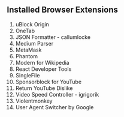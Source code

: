 ## Installed Browser Extensions
1. uBlock Origin
1. OneTab
1. JSON Formatter - callumlocke
1. Medium Parser
1. MetaMask
1. Phantom
1. Modern for Wikipedia
1. React Developer Tools
1. SingleFile
1. Sponsorblock for YouTube
1. Return YouTube Dislike
1. Video Speed Controller - igrigorik
1. Violentmonkey
1. User Agent Switcher by Google